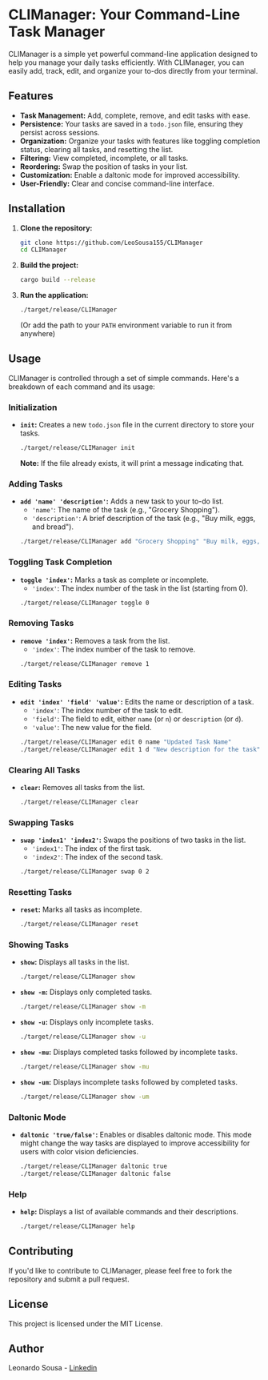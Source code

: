 # CLIManager: Your Command-Line Task Manager

CLIManager is a simple yet powerful command-line application designed to help you manage your daily tasks efficiently. With CLIManager, you can easily add, track, edit, and organize your to-dos directly from your terminal.

## Features

*   **Task Management:** Add, complete, remove, and edit tasks with ease.
*   **Persistence:** Your tasks are saved in a `todo.json` file, ensuring they persist across sessions.
*   **Organization:** Organize your tasks with features like toggling completion status, clearing all tasks, and resetting the list.
*   **Filtering:** View completed, incomplete, or all tasks.
*   **Reordering:** Swap the position of tasks in your list.
*   **Customization:** Enable a daltonic mode for improved accessibility.
*   **User-Friendly:** Clear and concise command-line interface.

## Installation

1.  **Clone the repository:**
    ```bash
    git clone https://github.com/LeoSousa155/CLIManager
    cd CLIManager
    ```
    
2.  **Build the project:**
    ```bash
    cargo build --release
    ```

3.  **Run the application:**
    ```bash
    ./target/release/CLIManager
    ```
    (Or add the path to your `PATH` environment variable to run it from anywhere)

## Usage

CLIManager is controlled through a set of simple commands. Here's a breakdown of each command and its usage:

### Initialization

*   **`init`:** Creates a new `todo.json` file in the current directory to store your tasks.
    ```bash
    ./target/release/CLIManager init
    ```
    **Note:** If the file already exists, it will print a message indicating that.

### Adding Tasks

*   **`add 'name' 'description'`:** Adds a new task to your to-do list.
    *   `'name'`: The name of the task (e.g., "Grocery Shopping").
    *   `'description'`: A brief description of the task (e.g., "Buy milk, eggs, and bread").
    ```bash
    ./target/release/CLIManager add "Grocery Shopping" "Buy milk, eggs, and bread"
    ```

### Toggling Task Completion

*   **`toggle 'index'`:** Marks a task as complete or incomplete.
    *   `'index'`: The index number of the task in the list (starting from 0).
    ```bash
    ./target/release/CLIManager toggle 0
    ```

### Removing Tasks

*   **`remove 'index'`:** Removes a task from the list.
    *   `'index'`: The index number of the task to remove.
    ```bash
    ./target/release/CLIManager remove 1
    ```

### Editing Tasks

*   **`edit 'index' 'field' 'value'`:** Edits the name or description of a task.
    *   `'index'`: The index number of the task to edit.
    *   `'field'`: The field to edit, either `name` (or `n`) or `description` (or `d`).
    *   `'value'`: The new value for the field.
    ```bash
    ./target/release/CLIManager edit 0 name "Updated Task Name"
    ./target/release/CLIManager edit 1 d "New description for the task"
    ```

### Clearing All Tasks

*   **`clear`:** Removes all tasks from the list.
    ```bash
    ./target/release/CLIManager clear
    ```

### Swapping Tasks

*   **`swap 'index1' 'index2'`:** Swaps the positions of two tasks in the list.
    *   `'index1'`: The index of the first task.
    *   `'index2'`: The index of the second task.
    ```bash
    ./target/release/CLIManager swap 0 2
    ```

### Resetting Tasks

*   **`reset`:** Marks all tasks as incomplete.
    ```bash
    ./target/release/CLIManager reset
    ```

### Showing Tasks

*   **`show`:** Displays all tasks in the list.
    ```bash
    ./target/release/CLIManager show
    ```
*   **`show -m`:** Displays only completed tasks.
    ```bash
    ./target/release/CLIManager show -m
    ```
*   **`show -u`:** Displays only incomplete tasks.
    ```bash
    ./target/release/CLIManager show -u
    ```
*   **`show -mu`:** Displays completed tasks followed by incomplete tasks.
    ```bash
    ./target/release/CLIManager show -mu
    ```
*   **`show -um`:** Displays incomplete tasks followed by completed tasks.
    ```bash
    ./target/release/CLIManager show -um
    ```

### Daltonic Mode

*   **`daltonic 'true/false'`:** Enables or disables daltonic mode. This mode might change the way tasks are displayed to improve accessibility for users with color vision deficiencies.
    ```bash
    ./target/release/CLIManager daltonic true
    ./target/release/CLIManager daltonic false
    ```

### Help

*   **`help`:** Displays a list of available commands and their descriptions.
    ```bash
    ./target/release/CLIManager help
    ```

## Contributing

If you'd like to contribute to CLIManager, please feel free to fork the repository and submit a pull request.

## License

This project is licensed under the MIT License.

## Author

Leonardo Sousa - [Linkedin](https://www.linkedin.com/in/leonardo-sousa-8a7304262/)